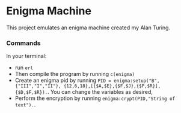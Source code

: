 # Enigma Machine
This project emulates an enigma machine created my Alan Turing.

### Commands
In your terminal:
* run `erl`
* Then compile the program by running `c(enigma)`
* Create an enigma pid by running `PID = enigma:setup("B", {"III","I","II"}, {12,6,18},[{$A,$E},{$F,$J},{$P,$R}], {$D,$F,$R}).`. You can change the variables as desired,
* Perform the encryption by running `enigma:crypt(PID,"String of text").`.
